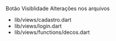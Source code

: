Botão Visiblidade
Alterações nos arquivos
- lib/views/cadastro.dart
- lib/views/login.dart
- lib/views/functions/decos.dart
